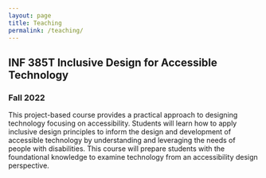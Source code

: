 ```yaml
---
layout: page
title: Teaching
permalink: /teaching/
---
```


## INF 385T Inclusive Design for Accessible Technology
### Fall 2022

This project-based course provides a practical approach to designing technology focusing on accessibility. Students will learn how to apply inclusive design principles to inform the design and development of accessible technology by understanding and leveraging the needs of people with disabilities. This course will prepare students with the foundational knowledge to examine technology from an accessibility design perspective.